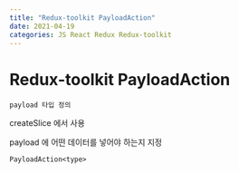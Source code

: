 ```yaml
---
title: "Redux-toolkit PayloadAction"
date: 2021-04-19
categories: JS React Redux Redux-toolkit
---
```


# Redux-toolkit PayloadAction

    payload 타입 정의

createSlice 에서 사용

payload 에 어떤 데이터를 넣어야 하는지 지정

`PayloadAction<type>`
